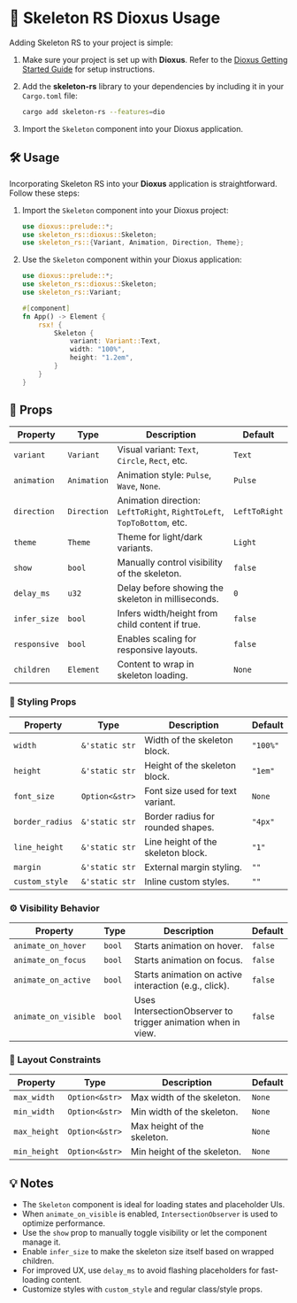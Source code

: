 # 🧬 Skeleton RS Dioxus Usage

Adding Skeleton RS to your project is simple:

1. Make sure your project is set up with **Dioxus**. Refer to the [Dioxus Getting Started Guide](https://dioxuslabs.com/learn/0.6/getting_started) for setup instructions.

1. Add the **skeleton-rs** library to your dependencies by including it in your `Cargo.toml` file:

   ```sh
   cargo add skeleton-rs --features=dio
   ```

1. Import the `Skeleton` component into your Dioxus application.

## 🛠️ Usage

Incorporating Skeleton RS into your **Dioxus** application is straightforward. Follow these steps:

1. Import the `Skeleton` component into your Dioxus project:

   ```rust
   use dioxus::prelude::*;
   use skeleton_rs::dioxus::Skeleton;
   use skeleton_rs::{Variant, Animation, Direction, Theme};
   ```

1. Use the `Skeleton` component within your Dioxus application:

   ```rust
   use dioxus::prelude::*;
   use skeleton_rs::dioxus::Skeleton;
   use skeleton_rs::Variant;

   #[component]
   fn App() -> Element {
       rsx! {
           Skeleton {
               variant: Variant::Text,
               width: "100%",
               height: "1.2em",
           }
       }
   }
   ```

## 🔧 Props

| Property     | Type        | Description                                                            | Default       |
| ------------ | ----------- | ---------------------------------------------------------------------- | ------------- |
| `variant`    | `Variant`   | Visual variant: `Text`, `Circle`, `Rect`, etc.                         | `Text`        |
| `animation`  | `Animation` | Animation style: `Pulse`, `Wave`, `None`.                              | `Pulse`       |
| `direction`  | `Direction` | Animation direction: `LeftToRight`, `RightToLeft`, `TopToBottom`, etc. | `LeftToRight` |
| `theme`      | `Theme`     | Theme for light/dark variants.                                         | `Light`       |
| `show`       | `bool`      | Manually control visibility of the skeleton.                           | `false`       |
| `delay_ms`   | `u32`       | Delay before showing the skeleton in milliseconds.                     | `0`           |
| `infer_size` | `bool`      | Infers width/height from child content if true.                        | `false`       |
| `responsive` | `bool`      | Enables scaling for responsive layouts.                                | `false`       |
| `children`   | `Element`   | Content to wrap in skeleton loading.                                   | `None`        |

### 🎨 Styling Props

| Property        | Type           | Description                        | Default  |
| --------------- | -------------- | ---------------------------------- | -------- |
| `width`         | `&'static str` | Width of the skeleton block.       | `"100%"` |
| `height`        | `&'static str` | Height of the skeleton block.      | `"1em"`  |
| `font_size`     | `Option<&str>` | Font size used for text variant.   | `None`   |
| `border_radius` | `&'static str` | Border radius for rounded shapes.  | `"4px"`  |
| `line_height`   | `&'static str` | Line height of the skeleton block. | `"1"`    |
| `margin`        | `&'static str` | External margin styling.           | `""`     |
| `custom_style`  | `&'static str` | Inline custom styles.              | `""`     |

### ⚙️ Visibility Behavior

| Property             | Type   | Description                                                  | Default |
| -------------------- | ------ | ------------------------------------------------------------ | ------- |
| `animate_on_hover`   | `bool` | Starts animation on hover.                                   | `false` |
| `animate_on_focus`   | `bool` | Starts animation on focus.                                   | `false` |
| `animate_on_active`  | `bool` | Starts animation on active interaction (e.g., click).        | `false` |
| `animate_on_visible` | `bool` | Uses IntersectionObserver to trigger animation when in view. | `false` |

### 📏 Layout Constraints

| Property     | Type           | Description                 | Default |
| ------------ | -------------- | --------------------------- | ------- |
| `max_width`  | `Option<&str>` | Max width of the skeleton.  | `None`  |
| `min_width`  | `Option<&str>` | Min width of the skeleton.  | `None`  |
| `max_height` | `Option<&str>` | Max height of the skeleton. | `None`  |
| `min_height` | `Option<&str>` | Min height of the skeleton. | `None`  |

## 💡 Notes

- The `Skeleton` component is ideal for loading states and placeholder UIs.
- When `animate_on_visible` is enabled, `IntersectionObserver` is used to optimize performance.
- Use the `show` prop to manually toggle visibility or let the component manage it.
- Enable `infer_size` to make the skeleton size itself based on wrapped children.
- For improved UX, use `delay_ms` to avoid flashing placeholders for fast-loading content.
- Customize styles with `custom_style` and regular class/style props.
